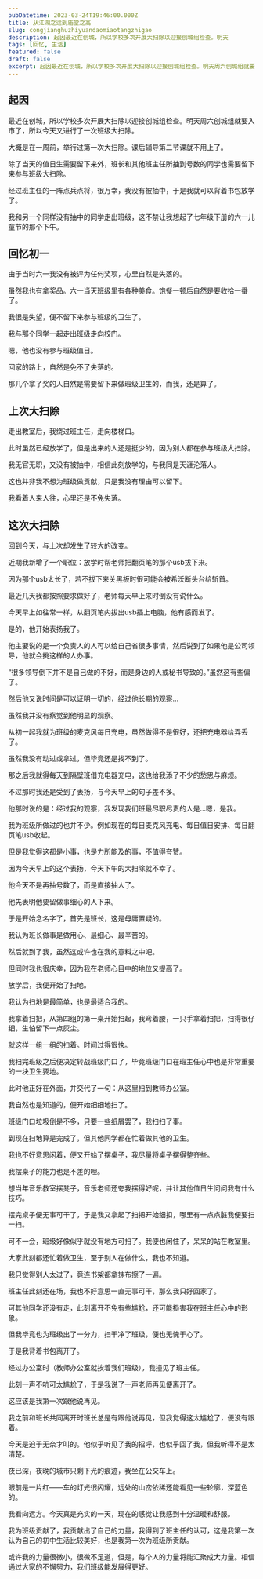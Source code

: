 ```yaml
---
pubDatetime: 2023-03-24T19:46:00.000Z
title: 从江湖之远到庙堂之高
slug: congjianghuzhiyuandaomiaotangzhigao
description: 起因最近在创城，所以学校多次开展大扫除以迎接创城组检查。明天
tags: [回忆, 生活]
featured: false
draft: false
excerpt: 起因最近在创城，所以学校多次开展大扫除以迎接创城组检查。明天周六创城组就要入市了，所以今天又进行了一次班级大扫除。大概是在一周前，举行过第一次大扫除。课后辅导第二节课就不用上了。除了当天的值日生需要留
---
```


## 起因
最近在创城，所以学校多次开展大扫除以迎接创城组检查。明天周六创城组就要入市了，所以今天又进行了一次班级大扫除。

大概是在一周前，举行过第一次大扫除。课后辅导第二节课就不用上了。

除了当天的值日生需要留下来外，班长和其他班主任所抽到号数的同学也需要留下来参与班级大扫除。

经过班主任的一阵点兵点将，很万幸，我没有被抽中，于是我就可以背着书包放学了。

我和另一个同样没有抽中的同学走出班级，这不禁让我想起了七年级下册的六一儿童节的那个下午。

## 回忆初一
由于当时六一我没有被评为任何奖项，心里自然是失落的。

虽然我也有拿奖品。六一当天班级里有各种美食。饱餐一顿后自然是要收拾一番了。

我很是失望，便不留下来参与班级的卫生了。

我与那个同学一起走出班级走向校门。

嗯，他也没有参与班级值日。

回家的路上，自然是免不了失落的。

那几个拿了奖的人自然是需要留下来做班级卫生的，而我，还是算了。

## 上次大扫除
走出教室后，我绕过班主任，走向楼梯口。

此时虽然已经放学了，但是出来的人还是挺少的，因为别人都在参与班级大扫除。

我无官无职，又没有被抽中，相信此刻放学的，与我同是天涯沦落人。

这也并非我不想为班级做贡献，只是我没有理由可以留下。

我看着人来人往，心里还是不免失落。

## 这次大扫除
回到今天，与上次却发生了较大的改变。

近期我新增了一个职位：放学时帮老师把翻页笔的那个usb拔下来。

因为那个usb太长了，若不拔下来关黑板时很可能会被希沃断头台给斩首。

最近几天我都按照要求做好了，老师每天早上来时倒没有说什么。

今天早上如往常一样，从翻页笔内拔出usb插上电脑，他有感而发了。

是的，他开始表扬我了。

他主要说的是一个负责人的人可以给自己省很多事情，然后说到了如果他是公司领导，他就会挑这样的人办事。

“很多领导倒下并不是自己做的不好，而是身边的人或秘书导致的。”虽然这有些偏了。

然后他又说时间是可以证明一切的，经过他长期的观察…

虽然我并没有察觉到他明显的观察。

从初一起我就为班级的麦克风每日充电，虽然做得不是很好，还把充电器给弄丢了。

虽然我没有动过或拿过，但毕竟还是找不到了。

那之后我就得每天到隔壁班借充电器充电，这也给我添了不少的愁思与麻烦。

不过那时我还是受到了表扬，与今天早上的句子差不多。

他那时说的是：经过我的观察，我发现我们班最尽职尽责的人是…嗯，是我。

我为班级所做过的也并不少。例如现在的每日麦克风充电、每日值日安排、每日翻页笔usb收起。

但是我觉得这都是小事，也是力所能及的事，不值得夸赞。

因为今天早上的这个表扬，今天下午的大扫除就不幸了。

他今天不是再抽号数了，而是直接抽人了。

他先表明他要留做事细心的人下来。

于是开始念名字了，首先是班长，这是毋庸置疑的。

我认为班长做事是做用心、最细心、最辛苦的。

然后就到了我，虽然这或许也在我的意料之中吧。

但同时我也很庆幸，因为我在老师心目中的地位又提高了。

放学后，我便开始了扫地。

我认为扫地是最简单，也是最适合我的。

我拿着扫把，从第四组的第一桌开始扫起，我弯着腰，一只手拿着扫把，扫得很仔细，生怕留下一点灰尘。

就这样一组一组的扫着。时间过得很快。

我扫完班级之后便决定转战班级门口了，毕竟班级门口在班主任心中也是非常重要的一块卫生要地。

此时他正好在外面，并交代了一句：从这里扫到教师办公室。

我自然也是知道的，便开始细细地扫了。

班级门口垃圾倒是不多，只要一些纸屑罢了，我扫扫了事。

到现在扫地算是完成了，但其他同学都在忙着做其他的卫生。

我也不好意思闲着，便又开始了摆桌子，我尽量将桌子摆得整齐些。

我摆桌子的能力也是不差的哩。

想当年音乐教室摆凳子，音乐老师还夸我摆得好呢，并让其他值日生问问我有什么技巧。

摆完桌子便无事可干了，于是我又拿起了扫把开始细扣，哪里有一点点脏我便要扫一扫。

可不一会，班级好像似乎就没有地方可扫了。我便也闲住了，呆呆的站在教室里。

大家此刻都还忙着做卫生，至于别人在做什么，我也不知道。

我只觉得别人太过了，竟连书架都拿抹布擦了一遍。

班主任此刻还在场，我也不好意思一直无事可干，那么我只好回家了。

可其他同学还没有走，此刻离开不免有些尴尬，还可能损害我在班主任心中的形象。

但我毕竟也为班级出了一分力，扫干净了班级，便也无愧于心了。

于是我背着书包离开了。

经过办公室时（教师办公室就挨着我们班级），我撞见了班主任。

此刻一声不吭可太尴尬了，于是我说了一声老师再见便离开了。

这应该是我第一次跟他说再见。

我之前和班长共同离开时班长总是有跟他说再见，但我觉得这太尴尬了，便没有跟着。

今天是迫于无奈才叫的。他似乎听见了我的招呼，也似乎回了我，但我听得不是太清楚。

夜已深，夜晚的城市只剩下光的痕迹，我坐在公交车上。

眼前是一片红——车的灯光很闪耀，远处的山峦依稀还能看见一些轮廓，深蓝色的。

我看向远方。今天真是充实的一天，现在的感觉让我感到十分温暖和舒服。

我为班级贡献了，我贡献出了自己的力量，我得到了班主任的认可，这是我第一次认为自己的初中生活比较美好，也是我第一次为班级所贡献。

或许我的力量很微小，很微不足道，但是，每个人的力量将能汇聚成大力量。相信通过大家的不懈努力，我们班级能发展得更好。
